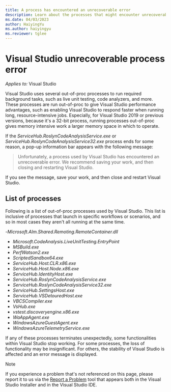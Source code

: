 ```yaml
---
title: A process has encountered an unrecoverable error
description: Learn about the processes that might encounter unrecoverable errors during the normal operations of Visual Studio.
ms.date: 04/03/2023
author: HaiyingYu
ms.author: haiyingyu
ms.reviewer: tglee
---
```

# Visual Studio unrecoverable process error

_Applies to:_&nbsp;Visual Studio

Visual Studio uses several out-of-proc processes to run required background tasks, such as live unit testing, code analyzers, and more. These processes are run out-of-proc to give Visual Studio performance advantages, such as enabling Visual Studio to respond faster when running long, resource-intensive jobs. Especially, for Visual Studio 2019 or previous versions, because it's a 32-bit process, running processes out-of-proc gives memory intensive work a larger memory space in which to operate.

If the *ServiceHub.RoslynCodeAnalysisService.exe* or *ServiceHub.RoslynCodeAnalysisService32.exe* process ends for some reason, a pop-up information bar appears with the following message:

> Unfortunately, a process used by Visual Studio has encountered an unrecoverable error. We recommend saving your work, and then closing and restarting Visual Studio.

If you see the message, save your work, and then close and restart Visual Studio.

## List of processes

Following is a list of out-of-proc processes used by Visual Studio. This list is inclusive of processes that launch in specific workflows or scenarios, and so in most cases they aren't all running at the same time.

-*Microsoft.Alm.Shared.Remoting.RemoteContainer.dll*
- *Microsoft.CodeAnalysis.LiveUnitTesting.EntryPoint*
- *MSBuild.exe*
- *PerfWatson2.exe*
- *ScriptedSandbox64.exe*
- *ServiceHub.Host.CLR.x86.exe*
- *ServiceHub.Host.Node.x86.exe*
- *ServiceHub.IdentityHost.exe*
- *ServiceHub.RoslynCodeAnalysisService.exe*
- *ServiceHub.RoslynCodeAnalysisService32.exe*
- *ServiceHub.SettingsHost.exe*
- *ServiceHub.VSDetouredHost.exe*
- *VBCSCompiler.exe*
- *VsHub.exe*
- *vstest.discoveryengine.x86.exe*
- *WaAppAgent.exe*
- *WindowsAzureGuestAgent.exe*
- *WindowsAzureTelemetryService.exe*

If any of these processes terminates unexpectedly, some functionalities within Visual Studio stop working. For some processes, the loss of functionality may be insignificant. For others, the stability of Visual Studio is affected and an error message is displayed.

> [!NOTE]
> If you experience a problem that's not referenced on this page, please report it to us via the [Report a Problem](/visualstudio/ide/how-to-report-a-problem-with-visual-studio) tool that appears both in the Visual Studio Installer and in the Visual Studio IDE.
